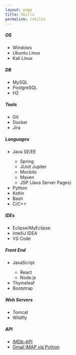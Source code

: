 ```yaml
---
layout: page
title: Skills
permalink: /skills
---
```


<div class="row justify-content-between">
<div class="col-md-4">

<h5>OS</h5>
<ul>
    <li>Windows</li>
    <li>Ubuntu Linux</li>
    <li>Kali Linux</li>
</ul>

<h5>DB</h5>
<ul>
    <li>MySQL</li>
    <li>PostgreSQL</li>
    <li>H2</li>
</ul>

<h5>Tools</h5>
<ul>
    <li>Git</li>
    <li>Docker</li>
    <li>Jira</li>
</ul>

</div>
<div class="col-md-4">

<h5>Languages</h5>
<ul>
    <li>Java SE/EE</li>
        <ul>
            <li>Spring</li>
            <li>JUnit Jupiter</li>   
            <li>Mockito</li>
            <li>Maven</li>
            <li>JSP (Java Server Pages)</li>
        </ul>
    <li>Python</li>
    <li>Kotlin</li>
    <li>Bash</li>
    <li>C/C++</li>
</ul>

<h5>IDEs</h5>
<ul>
    <li>Eclipse/MyEclipse</li>
    <li>IntelliJ IDEA</li>
    <li>VS Code</li>
</ul>

</div>
<div class="col-md-4">

<h5>Front End</h5>
<ul>
    <li>JavaScript</li>
    <ul>
        <li>React</li>
        <li>Node.js</li>
    </ul>
    <li>Thymeleaf</li>
    <li>Bootstrap</li>
</ul>

<h5>Web Servers</h5>
<ul>
    <li>Tomcat</li>
    <li>Wildfly</li>
</ul>

<h5>API</h5>
<ul>
    <li><a href="https://imdb-api.com">IMDb-API</a></li>
    <li><a href="https://www.tutorialspoint.com/python_network_programming/python_imap.htm">Gmail IMAP via Python</a></li>
</ul>
</div>
</div>